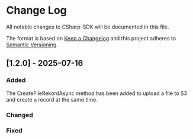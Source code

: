 # Change Log
All notable changes to CSharp-SDK will be documented in this file.
 
The format is based on [Keep a Changelog](http://keepachangelog.com/)
and this project adheres to [Semantic Versioning](http://semver.org/).
 
## [1.2.0] - 2025-07-16
  
### Added
The CreateFileRekordAsync method has been added to upload a file to S3 and create a record at the same time.

### Changed
 
### Fixed